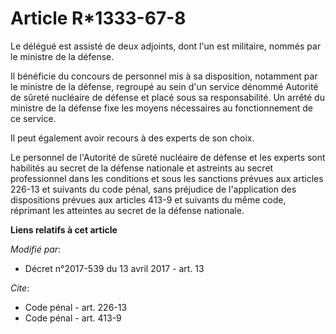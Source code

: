 # Article R*1333-67-8

Le délégué est assisté de deux adjoints, dont l'un est militaire, nommés par le ministre de la défense.

Il bénéficie du concours de personnel mis à sa disposition, notamment par le ministre de la défense, regroupé au sein d'un
service dénommé Autorité de sûreté nucléaire de défense et placé sous sa responsabilité. Un arrêté du ministre de la défense
fixe les moyens nécessaires au fonctionnement de ce service.

Il peut également avoir recours à des experts de son choix.

Le personnel de l'Autorité de sûreté nucléaire de défense et les experts sont habilités au secret de la défense nationale et
astreints au secret professionnel dans les conditions et sous les sanctions prévues aux articles 226-13 et suivants du code
pénal, sans préjudice de l'application des dispositions prévues aux articles 413-9 et suivants du même code, réprimant les
atteintes au secret de la défense nationale.

**Liens relatifs à cet article**

_Modifié par_:

  - Décret n°2017-539 du 13 avril 2017 - art. 13

_Cite_:

  - Code pénal - art. 226-13
  - Code pénal - art. 413-9
